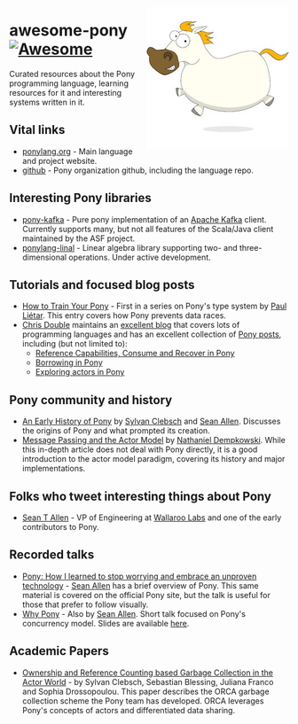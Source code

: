 [<img src="https://github.com/jghoman/awesome-pony/raw/master/ponylang-logo.jpg" align="right">](https://www.ponylang.org/)
# awesome-pony [![Awesome](https://cdn.rawgit.com/sindresorhus/awesome/d7305f38d29fed78fa85652e3a63e154dd8e8829/media/badge.svg)](https://github.com/sindresorhus/awesome)
Curated resources about the Pony programming language, learning resources for it and interesting systems written in it.

## Vital links
* [ponylang.org](https://www.ponylang.org/) - Main language and project website.
* [github](https://github.com/ponylang) - Pony organization github, including the language repo.

## Interesting Pony libraries
* [pony-kafka](https://github.com/WallarooLabs/pony-kafka) - Pure pony implementation of an [Apache Kafka](https://kafka.apache.org/) client.  Currently supports many, but not all features of the Scala/Java client maintained by the ASF project.
* [ponylang-linal](https://github.com/dougmacdoug/ponylang-linal) - Linear algebra library supporting two- and three-dimensional operations. Under active development.

## Tutorials and focused blog posts
* [How to Train Your Pony](https://paul.lietar.net/2018/03/how-to-train-your-pony-introduction/) - First in a series on Pony's type system by [Paul Liétar](https://twitter.com/lietarp).  This entry covers how Pony prevents data races.
* [Chris Double](https://twitter.com/doublec) maintains an [excellent blog](https://bluishcoder.co.nz/index.html) that covers lots of programming languages and has an excellent collection of [Pony posts](https://bluishcoder.co.nz/tags/pony/index.html), including (but not limited to):
   * [Reference Capabilities, Consume and Recover in Pony](https://bluishcoder.co.nz/2017/07/31/reference_capabilities_consume_recover_in_pony.html)
   * [Borrowing in Pony](https://bluishcoder.co.nz/2016/07/18/borrowing-in-pony.html)
   * [Exploring actors in Pony](https://bluishcoder.co.nz/2016/05/11/exploring-actors-in-pony.html)

## Pony community and history
* [An Early History of Pony](https://www.ponylang.org/blog/2017/05/an-early-history-of-pony/) by [Sylvan Clebsch](https://github.com/sylvanc) and [Sean Allen](https://twitter.com/SeanTAllen).  Discusses the origins of Pony and what prompted its creation.
* [Message Passing and the Actor Model](http://dist-prog-book.com/chapter/3/message-passing.html) by [Nathaniel Dempkowski](https://twitter.com/natdempk).  While this in-depth article does not deal with Pony directly, it is a good introduction to the actor model paradigm, covering its history and major implementations.

## Folks who tweet interesting things about Pony
* [Sean T Allen](https://twitter.com/SeanTAllen) - VP of Engineering at [Wallaroo Labs](https://www.wallaroolabs.com/) and one of the early contributors to Pony.

## Recorded talks
* [Pony: How I learned to stop worrying and embrace an unproven technology](https://www.infoq.com/presentations/pony-wallaroo) - [Sean Allen](https://twitter.com/SeanTAllen) has a brief overview of Pony.  This same material is covered on the official Pony site, but the talk is useful for those that prefer to follow visually.
* [Why Pony](https://www.youtube.com/watch?v=0XFhTrtOGK4) - Also by [Sean Allen](https://twitter.com/SeanTAllen).  Short talk focused on Pony's concurrency model.  Slides are available [here](https://speakerdeck.com/seantallen/why-pony).

## Academic Papers
* [Ownership and Reference Counting based Garbage Collection in the Actor World](https://www.doc.ic.ac.uk/~scd/icooolps15_GC.pdf) - 
by Sylvan Clebsch, Sebastian Blessing, Juliana Franco and Sophia Drossopoulou.  This paper describes the ORCA garbage collection scheme the Pony team has developed.  ORCA leverages Pony's concepts of actors and differentiated data sharing.
